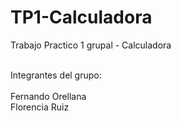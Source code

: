 # TP1-Calculadora
Trabajo Practico 1 grupal - Calculadora

<br>Integrantes del grupo:</br>
<br>Fernando Orellana</br>
Florencia Ruiz
